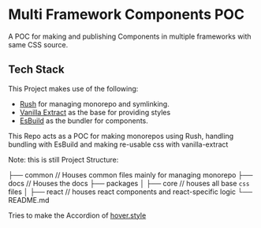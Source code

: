 # Multi Framework Components POC

A POC for making and publishing Components in multiple frameworks with same CSS source.

## Tech Stack

This Project makes use of the following:

- [Rush](https://rushjs.io/) for managing monorepo and symlinking.
- [Vanilla Extract](https://vanilla-extract.style/) as the base for providing styles
- [EsBuild](https://esbuild.github.io/) as the bundler for components.

This Repo acts as a POC for making monorepos using Rush, handling bundling with EsBuild and making re-usable css with vanilla-extract

Note: this is still
Project Structure:

├── common // Houses common files mainly for managing monorepo
├── docs // Houses the docs
├── packages
│ ├── core // houses all base `css` files
│ ├── react // houses react components and react-specific logic
└── README.md

Tries to make the Accordion of [hover.style](https://hover.style)
